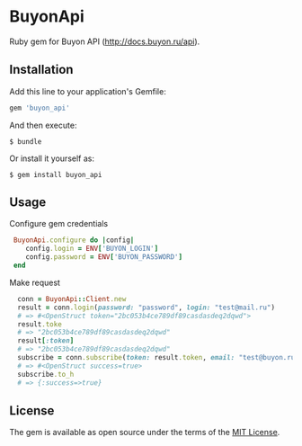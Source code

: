 # BuyonApi

Ruby gem for Buyon API (http://docs.buyon.ru/api).
## Installation

Add this line to your application's Gemfile:

```ruby
gem 'buyon_api'
```

And then execute:

    $ bundle

Or install it yourself as:

    $ gem install buyon_api

## Usage

Configure gem credentials 

```ruby
 BuyonApi.configure do |config|
    config.login = ENV['BUYON_LOGIN']
    config.password = ENV['BUYON_PASSWORD']
 end
```

Make request

```ruby
  conn = BuyonApi::Client.new
  result = conn.login(password: "password", login: "test@mail.ru")
  # => #<OpenStruct token="2bc053b4ce789df89casdasdeq2dqwd">
  result.toke
  # => "2bc053b4ce789df89casdasdeq2dqwd"
  result[:token]
  # => "2bc053b4ce789df89casdasdeq2dqwd"
  subscribe = conn.subscribe(token: result.token, email: "test@buyon.ru")
  # => #<OpenStruct success=true>
  subscribe.to_h
  # => {:success=>true}
```

## License

The gem is available as open source under the terms of the [MIT License](http://opensource.org/licenses/MIT).

